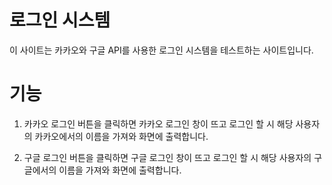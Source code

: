 # 로그인 시스템

이 사이트는 카카오와 구글 API를 사용한 로그인 시스템을 테스트하는 사이트입니다.

# 기능

1. 카카오 로그인 버튼을 클릭하면 카카오 로그인 창이 뜨고 로그인 할 시 해당 사용자의 카카오에서의 이름을 가져와 화면에 출력합니다.

2. 구글 로그인 버튼을 클릭하면 구글 로그인 창이 뜨고 로그인 할 시 해당 사용자의 구글에서의 이름을 가져와 화면에 출력합니다.